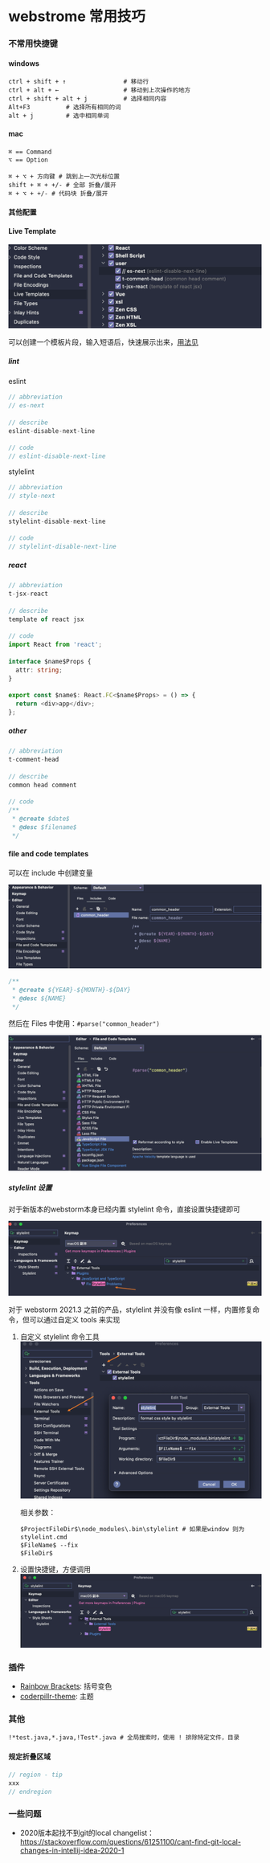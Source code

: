 # webstrome 常用技巧

### 不常用快捷键

#### windows

```shell
ctrl + shift + ↑                # 移动行
ctrl + alt + ←                  # 移动到上次操作的地方
ctrl + shift + alt + j          # 选择相同内容
Alt+F3          # 选择所有相同的词
alt + j         # 选中相同单词
```

#### mac

```shell
⌘ == Command
⌥ == Option

⌘ + ⌥ + 方向键 # 跳到上一次光标位置
shift + ⌘ + +/- # 全部 折叠/展开
⌘ + ⌥ + +/- # 代码块 折叠/展开
```

#### 其他配置

#### Live Template

![](./imgs/template1.png)

可以创建一个模板片段，输入短语后，快速展示出来，[用法见](https://jetbrains.com.zh.xy2401.com/help/webstorm/template-variables.html)

##### lint

eslint

```js
// abbreviation
// es-next

// describe
eslint-disable-next-line

// code
// eslint-disable-next-line
```

stylelint

```js
// abbreviation
// style-next

// describe
stylelint-disable-next-line

// code
// stylelint-disable-next-line
```

##### react

```typescript
// abbreviation
t-jsx-react

// describe
template of react jsx

// code
import React from 'react';

interface $name$Props {
  attr: string;
}

export const $name$: React.FC<$name$Props> = () => {
  return <div>app</div>;
};
```

##### other

```js
// abbreviation
t-comment-head

// describe
common head comment

// code
/**
 * @create $date$
 * @desc $filename$
 */
```

#### file and code templates

可以在 include 中创建变量

![](./imgs/template2.png)

```js
/**
 * @create ${YEAR}-${MONTH}-${DAY}
 * @desc ${NAME}
 */
```

然后在 Files 中使用：`#parse("common_header")`

![](./imgs/template3.png)

##### stylelint 设置

对于新版本的webstorm本身已经内置 stylelint 命令，直接设置快捷键即可

![](./imgs/stylelint3.png)

对于 webstorm 2021.3 之前的产品，stylelint 并没有像 eslint 一样，内置修复命令，但可以通过自定义 tools 来实现

1. 自定义 stylelint 命令工具
    ![](./imgs/stylelint1.png)

    相关参数：

    ```shell
    $ProjectFileDir$\node_modules\.bin\stylelint # 如果是window 则为 stylelint.cmd
    $FileName$ --fix
    $FileDir$
    ```

2. 设置快捷键，方便调用
   ![](./imgs/stylelint2.png)

### 插件

- [Rainbow Brackets](https://plugins.jetbrains.com/plugin/10080-rainbow-brackets): 括号变色
- [coderpillr-theme](https://plugins.jetbrains.com/plugin/12878-coderpillr-theme): 主题

### 其他

```shell
!*test.java,*.java,!Test*.java # 全局搜索时，使用 ! 排除特定文件，目录
```

#### 规定折叠区域

```js
// region - tip
xxx
// endregion
```

### 一些问题

- 2020版本起找不到git的local changelist：<https://stackoverflow.com/questions/61251100/cant-find-git-local-changes-in-intellij-idea-2020-1>

